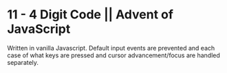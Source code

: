 # 11 - 4 Digit Code || Advent of JavaScript

Written in vanilla Javascript. Default input events are prevented and each case of what keys are pressed and cursor advancement/focus are handled separately.